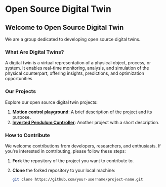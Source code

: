 # Open Source Digital Twin 

## Welcome to Open Source Digital Twin 

We are a group dedicated to developing open source digital twins.

### What Are Digital Twins?

A digital twin is a virtual representation of a physical object, process, or system. It enables real-time monitoring, analysis, and simulation of the physical counterpart, offering insights, predictions, and optimization opportunities.

### Our Projects

Explore our open source digital twin projects:

1. **[Motion control playground](https://github.com/Open-Source-Digital-Twin/motion-control-playground)**: A brief description of the project and its purpose.
2. **[Inverted Pendulum Controller](https://github.com/Open-Source-Digital-Twin/inverted-pendulum-controller)**: Another project with a short description.

### How to Contribute

We welcome contributions from developers, researchers, and enthusiasts. If you're interested in contributing, please follow these steps:

1. **Fork** the repository of the project you want to contribute to.

2. **Clone** the forked repository to your local machine:

   ```sh
   git clone https://github.com/your-username/project-name.git

